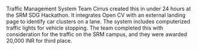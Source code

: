 Traffic Management System
Team Cirrus created this in under 24 hours at the SRM SDG Hackathon. It integrates Open CV with an external landing page to identify car clusters on a lane. The system includes computerized traffic lights for vehicle stopping. The team completed this with consideration for the traffic on the SRM campus, and they were awarded 20,000 INR for third place.
